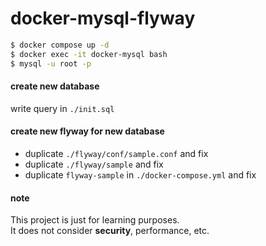 # docker-mysql-flyway

```bash
$ docker compose up -d
$ docker exec -it docker-mysql bash
$ mysql -u root -p
```

#### create new database
write query in `./init.sql`

#### create new flyway for new database 
- duplicate `./flyway/conf/sample.conf` and fix
- duplicate `./flyway/sample` and fix
- duplicate `flyway-sample` in `./docker-compose.yml` and fix

#### note
This project is just for learning purposes.<br>
It does not consider **security**, performance, etc.
